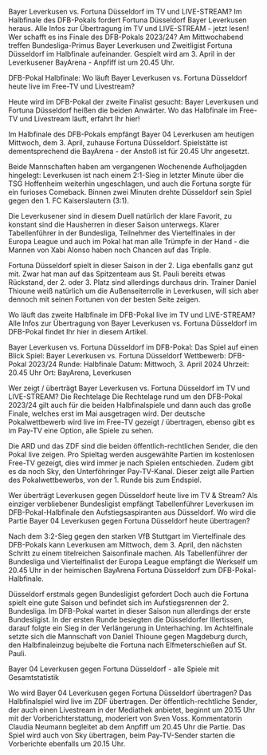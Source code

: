 Bayer Leverkusen vs. Fortuna Düsseldorf im TV und LIVE-STREAM? Im Halbfinale des DFB-Pokals fordert Fortuna Düsseldorf Bayer Leverkusen heraus. Alle Infos zur Übertragung im TV und LIVE-STREAM - jetzt lesen!
Wer schafft es ins Finale des DFB-Pokals 2023/24? Am Mittwochabend treffen Bundesliga-Primus Bayer Leverkusen und Zweitligist Fortuna Düsseldorf im Halbfinale aufeinander. Gespielt wird am 3. April in der Leverkusener BayArena - Anpfiff ist um 20.45 Uhr.

DFB-Pokal Halbfinale: Wo läuft Bayer Leverkusen vs. Fortuna Düsseldorf heute live im Free-TV und Livestream?

Heute wird im DFB-Pokal der zweite Finalist gesucht: Bayer Leverkusen und Fortuna Düsseldorf heißen die beiden Anwärter. Wo das Halbfinale im Free-TV und Livestream läuft, erfahrt Ihr hier!

Im Halbfinale des DFB-Pokals empfängt Bayer 04 Leverkusen am heutigen Mittwoch, dem 3. April, zuhause Fortuna Düsseldorf. Spielstätte ist dementsprechend die BayArena - der Anstoß ist für 20.45 Uhr angesetzt.

Beide Mannschaften haben am vergangenen Wochenende Aufholjagden hingelegt: Leverkusen ist nach einem 2:1-Sieg in letzter Minute über die TSG Hoffenheim weiterhin ungeschlagen, und auch die Fortuna sorgte für ein furioses Comeback. Binnen zwei Minuten drehte Düsseldorf sein Spiel gegen den 1. FC Kaiserslautern (3:1).

Die Leverkusener sind in diesem Duell natürlich der klare Favorit, zu konstant sind die Hausherren in dieser Saison unterwegs. Klarer Tabellenführer in der Bundesliga, Teilnehmer des Viertelfinales in der Europa League und auch im Pokal hat man alle Trümpfe in der Hand - die Mannen von Xabi Alonso haben noch Chancen auf das Triple. 

Fortuna Düsseldorf spielt in dieser Saison in der 2. Liga ebenfalls ganz gut mit. Zwar hat man auf das Spitzenteam aus St. Pauli bereits etwas Rückstand, der 2. oder 3. Platz sind allerdings durchaus drin. Trainer Daniel Thioune weiß natürlich um die Außenseiterrolle in Leverkusen, will sich aber dennoch mit seinen Fortunen von der besten Seite zeigen. 

Wo läuft das zweite Halbfinale im DFB-Pokal live im TV und LIVE-STREAM? Alle Infos zur Übertragung von Bayer Leverkusen vs. Fortuna Düsseldorf im DFB-Pokal findet Ihr hier in diesem Artikel. 

Bayer Leverkusen vs. Fortuna Düsseldorf im DFB-Pokal: Das Spiel auf einen Blick
Spiel: Bayer Leverkusen vs. Fortuna Düsseldorf
Wettbewerb: DFB-Pokal 2023/24
Runde: Halbfinale
Datum: Mittwoch, 3. April 2024
Uhrzeit: 20.45 Uhr
Ort: BayArena, Leverkusen

Wer zeigt / überträgt Bayer Leverkusen vs. Fortuna Düsseldorf im TV und LIVE-STREAM? Die Rechtelage
Die Rechtelage rund um den DFB-Pokal 2023/24 gilt auch für die beiden Halbfinalspiele und dann auch das große Finale, welches erst im Mai ausgetragen wird. Der deutsche Pokalwettbewerb wird live im Free-TV gezeigt / übertragen, ebenso gibt es im Pay-TV eine Option, alle Spiele zu sehen.

Die ARD und das ZDF sind die beiden öffentlich-rechtlichen Sender, die den Pokal live zeigen. Pro Spieltag werden ausgewählte Partien im kostenlosen Free-TV gezeigt, dies wird immer je nach Spielen entschieden. Zudem gibt es da noch Sky, den Unterföhringer Pay-TV-Kanal. Dieser zeigt alle Partien des Pokalwettbewerbs, von der 1. Runde bis zum Endspiel.

Wer überträgt Leverkusen gegen Düsseldorf heute live im TV & Stream?
Als einziger verbliebener Bundesligist empfängt Tabellenführer Leverkusen im DFB-Pokal-Halbfinale den Aufstiegsaspiranten aus Düsseldorf. Wo wird die Partie Bayer 04 Leverkusen gegen Fortuna Düsseldorf heute übertragen?

Nach dem 3:2-Sieg gegen den starken VfB Stuttgart im Viertelfinale des DFB-Pokals kann Leverkusen am Mittwoch, dem 3. April, den nächsten Schritt zu einem titelreichen Saisonfinale machen. Als Tabellenführer der Bundesliga und Viertelfinalist der Europa League empfängt die Werkself um 20.45 Uhr in der heimischen BayArena Fortuna Düsseldorf zum DFB-Pokal-Halbfinale.

Düsseldorf erstmals gegen Bundesligist gefordert
Doch auch die Fortuna spielt eine gute Saison und befindet sich im Aufstiegsrennen der 2. Bundesliga. Im DFB-Pokal wartet in dieser Saison nun allerdings der erste Bundesligist. In der ersten Runde besiegten die Düsseldorfer Illertissen, darauf folgte ein Sieg in der Verlängerung in Unterhaching. Im Achtelfinale setzte sich die Mannschaft von Daniel Thioune gegen Magdeburg durch, den Halbfinaleinzug bejubelte die Fortuna nach Elfmeterschießen auf St. Pauli.

Bayer 04 Leverkusen gegen Fortuna Düsseldorf - alle Spiele mit Gesamtstatistik

Wo wird Bayer 04 Leverkusen gegen Fortuna Düsseldorf übertragen?
Das Halbfinalspiel wird live im ZDF übertragen. Der öffentlich-rechtliche Sender, der auch einen Livestream in der Mediathek anbietet, beginnt um 20.15 Uhr mit der Vorberichterstattung, moderiert von Sven Voss. Kommentatorin Claudia Neumann begleitet ab dem Anpfiff um 20.45 Uhr die Partie. Das Spiel wird auch von Sky übertragen, beim Pay-TV-Sender starten die Vorberichte ebenfalls um 20.15 Uhr.
